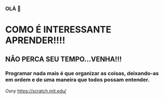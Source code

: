 ### OLÁ 👋
# COMO É INTERESSANTE APRENDER!!!!
## NÃO PERCA SEU TEMPO...VENHA!!!
### Programar nada mais é que organizar as coisas, deixando-as em ordem e de uma maneira que todos possam entender.
*Osny*
https://scratch.mit.edu/

<!--
**Osny-fascio/Osny-fascio** is a ✨ _special_ ✨ repository because its `README.md` (this file) appears on your GitHub profile.

Here are some ideas to get you started:

- 🔭 I’m currently working on ...
- 🌱 I’m currently learning ...
- 👯 I’m looking to collaborate on ...
- 🤔 I’m looking for help with ...
- 💬 Ask me about ...
- 📫 How to reach me: ...
- 😄 Pronouns: ...
- ⚡ Fun fact: ...
-->
